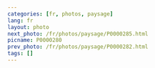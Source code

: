 ```yaml
---
categories: [fr, photos, paysage]
lang: fr
layout: photo
next_photo: /fr/photos/paysage/P0000285.html
picname: P0000280
prev_photo: /fr/photos/paysage/P0000282.html
tags: []
---
```

